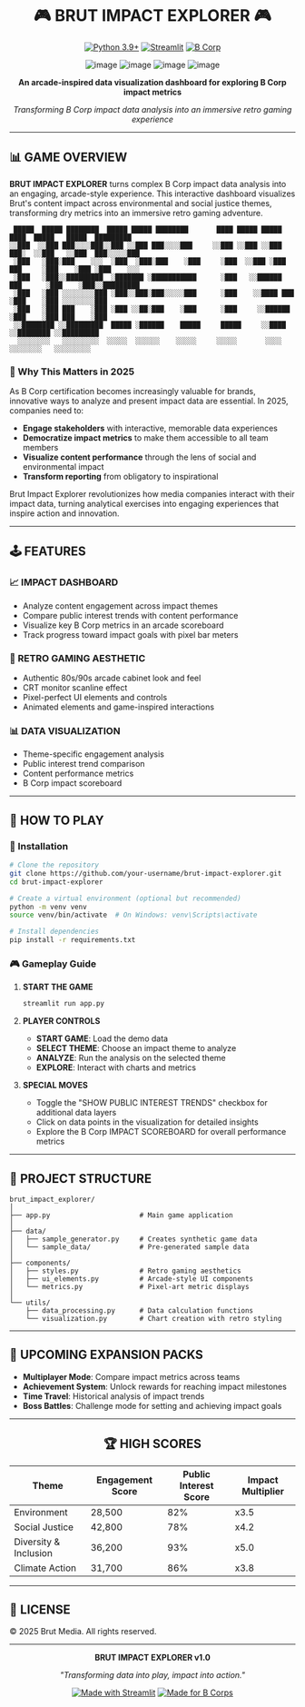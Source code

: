 <div align="center">

# 🎮 BRUT IMPACT EXPLORER 🎮

[![Python 3.9+](https://img.shields.io/badge/Python-3.9+-blue.svg?style=for-the-badge&logo=python&logoColor=white&color=33CCFF)](https://www.python.org/downloads/)
[![Streamlit](https://img.shields.io/badge/Streamlit-1.28+-red.svg?style=for-the-badge&logo=streamlit&logoColor=white&color=FF3333)](https://streamlit.io/)
[![B Corp](https://img.shields.io/badge/B_Corp-Impact-green.svg?style=for-the-badge&color=33FF33)](https://www.bcorporation.net/)

![image](https://github.com/user-attachments/assets/b756b817-807f-4eac-aa27-44e26a697774)
![image](https://github.com/user-attachments/assets/72c0c719-e054-45f2-813d-170d3a5dfe00)
![image](https://github.com/user-attachments/assets/09634842-86c2-4fb8-ad1d-6c33c384168a)
![image](https://github.com/user-attachments/assets/3c756ae6-5219-4fa1-86fe-8dd97e7bb9f7)


**An arcade-inspired data visualization dashboard for exploring B Corp impact metrics**

*Transforming B Corp impact data analysis into an immersive retro gaming experience*

</div>

---

## 📊 GAME OVERVIEW

**BRUT IMPACT EXPLORER** turns complex B Corp impact data analysis into an engaging, arcade-style experience. This interactive dashboard visualizes Brut's content impact across environmental and social justice themes, transforming dry metrics into an immersive retro gaming adventure.

```
 █████  █████ ████████  █████ █████ ████████       ████ █████ █████  ████  █████   █████  █████████
░░███  ░░███ ███░░░░███░░███ ░░███ ███░░░░███     ░░███ ░░███ ░░███  ███░  ░░███   ░░███  ███░░░░░███
 ░███   ░███░███    ░░░  ░███  ░███░███    ░███     ░███  ░░███ ░███ ███     ░███    ░███ ░███    ░░░ 
 ░███   ░███░░█████████  ░███████ ░███████████      ░███   ░░██████ ███      ░███    ░███░░█████████  
 ░███   ░███ ░░░░░░░░███ ░███░░███░███░░░░░███      ░███    ░░████ ███       ░███    ░███ ░░░░░░░░███ 
 ░███   ░███ ███    ░███ ░███ ░░██░███    ░███      ░███     ░░██████        ░███    ░███ ███    ░███ 
 ░░████████ ░░█████████  █████ ░██████    █████     █████     ░░████         ░░████████ ░░█████████  
  ░░░░░░░░   ░░░░░░░░░  ░░░░░  ░░░░░░    ░░░░░     ░░░░░       ░░░░           ░░░░░░░░   ░░░░░░░░░   
```

### 🚀 Why This Matters in 2025

As B Corp certification becomes increasingly valuable for brands, innovative ways to analyze and present impact data are essential. In 2025, companies need to:

- **Engage stakeholders** with interactive, memorable data experiences
- **Democratize impact metrics** to make them accessible to all team members
- **Visualize content performance** through the lens of social and environmental impact
- **Transform reporting** from obligatory to inspirational

Brut Impact Explorer revolutionizes how media companies interact with their impact data, turning analytical exercises into engaging experiences that inspire action and innovation.

---

## 🕹️ FEATURES

### 📈 IMPACT DASHBOARD
- Analyze content engagement across impact themes
- Compare public interest trends with content performance
- Visualize key B Corp metrics in an arcade scoreboard
- Track progress toward impact goals with pixel bar meters

### 🎨 RETRO GAMING AESTHETIC
- Authentic 80s/90s arcade cabinet look and feel
- CRT monitor scanline effect
- Pixel-perfect UI elements and controls
- Animated elements and game-inspired interactions

### 📊 DATA VISUALIZATION
- Theme-specific engagement analysis
- Public interest trend comparison
- Content performance metrics
- B Corp impact scoreboard

---

## 🎲 HOW TO PLAY

### 🔧 Installation

```bash
# Clone the repository
git clone https://github.com/your-username/brut-impact-explorer.git
cd brut-impact-explorer

# Create a virtual environment (optional but recommended)
python -m venv venv
source venv/bin/activate  # On Windows: venv\Scripts\activate

# Install dependencies
pip install -r requirements.txt
```

### 🎮 Gameplay Guide

1. **START THE GAME**
   ```bash
   streamlit run app.py
   ```

2. **PLAYER CONTROLS**
   - **START GAME**: Load the demo data
   - **SELECT THEME**: Choose an impact theme to analyze
   - **ANALYZE**: Run the analysis on the selected theme
   - **EXPLORE**: Interact with charts and metrics

3. **SPECIAL MOVES**
   - Toggle the "SHOW PUBLIC INTEREST TRENDS" checkbox for additional data layers
   - Click on data points in the visualization for detailed insights
   - Explore the B Corp IMPACT SCOREBOARD for overall performance metrics

---

## 🧩 PROJECT STRUCTURE

```
brut_impact_explorer/
│
├── app.py                      # Main game application
│
├── data/
│   ├── sample_generator.py     # Creates synthetic game data
│   └── sample_data/            # Pre-generated sample data
│
├── components/
│   ├── styles.py               # Retro gaming aesthetics
│   ├── ui_elements.py          # Arcade-style UI components
│   └── metrics.py              # Pixel-art metric displays
│
└── utils/
    ├── data_processing.py      # Data calculation functions
    └── visualization.py        # Chart creation with retro styling
```

---

## 🔮 UPCOMING EXPANSION PACKS

- **Multiplayer Mode**: Compare impact metrics across teams
- **Achievement System**: Unlock rewards for reaching impact milestones
- **Time Travel**: Historical analysis of impact trends
- **Boss Battles**: Challenge mode for setting and achieving impact goals

---

<div align="center">

## 🏆 HIGH SCORES

| Theme | Engagement Score | Public Interest Score | Impact Multiplier |
|-------|------------------|----------------------|-------------------|
| Environment | 28,500 | 82% | x3.5 |
| Social Justice | 42,800 | 78% | x4.2 |
| Diversity & Inclusion | 36,200 | 93% | x5.0 |
| Climate Action | 31,700 | 86% | x3.8 |

</div>

---

## 📜 LICENSE

© 2025 Brut Media. All rights reserved.

---

<div align="center">

**BRUT IMPACT EXPLORER v1.0**

*"Transforming data into play, impact into action."*

[![Made with Streamlit](https://img.shields.io/badge/Made_with-Streamlit-FF3333.svg?style=for-the-badge&logo=streamlit&logoColor=white)](https://streamlit.io/)
[![Made for B Corps](https://img.shields.io/badge/Made_for-B_Corps-33FF33.svg?style=for-the-badge)](https://www.bcorporation.net/)

</div>
